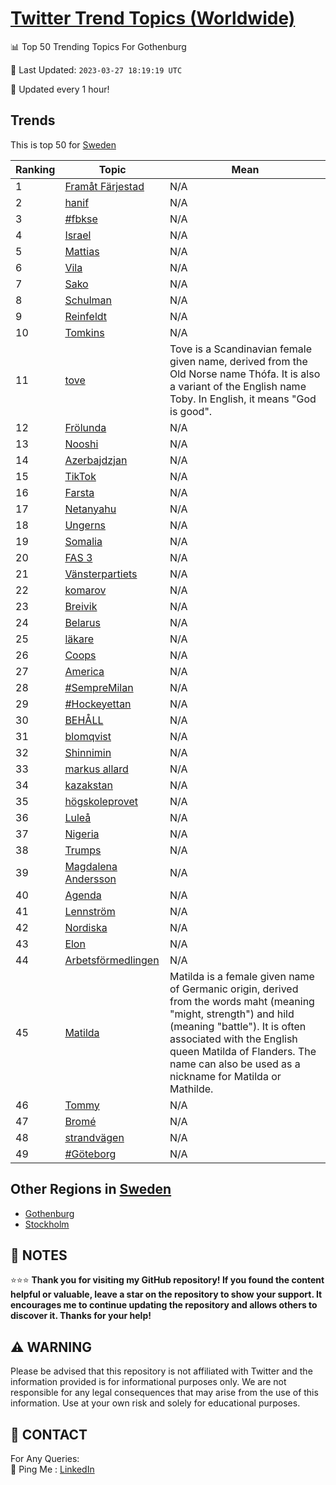 [Twitter Trend Topics (Worldwide)](https://github.com/ErcinDedeoglu/Twitter-Trend-Topics)
==========


📊 Top 50 Trending Topics For Gothenburg

📆 Last Updated: `2023-03-27 18:19:19 UTC`

🔧 Updated every 1 hour!


## Trends

This is top 50 for [Sweden](</Sweden>)

| Ranking | Topic | Mean |
| ------- | ------------ | ------------ |
| 1 | [Framåt Färjestad](http://twitter.com/search?q=Fram%c3%a5t+F%c3%a4rjestad) | N/A |
| 2 | [hanif](http://twitter.com/search?q=hanif) | N/A |
| 3 | [#fbkse](http://twitter.com/search?q=%23fbkse) | N/A |
| 4 | [Israel](http://twitter.com/search?q=Israel) | N/A |
| 5 | [Mattias](http://twitter.com/search?q=Mattias) | N/A |
| 6 | [Vila](http://twitter.com/search?q=Vila) | N/A |
| 7 | [Sako](http://twitter.com/search?q=Sako) | N/A |
| 8 | [Schulman](http://twitter.com/search?q=Schulman) | N/A |
| 9 | [Reinfeldt](http://twitter.com/search?q=Reinfeldt) | N/A |
| 10 | [Tomkins](http://twitter.com/search?q=Tomkins) | N/A |
| 11 | [tove](http://twitter.com/search?q=tove) | Tove is a Scandinavian female given name, derived from the Old Norse name Thófa. It is also a variant of the English name Toby. In English, it means "God is good". |
| 12 | [Frölunda](http://twitter.com/search?q=Fr%c3%b6lunda) | N/A |
| 13 | [Nooshi](http://twitter.com/search?q=Nooshi) | N/A |
| 14 | [Azerbajdzjan](http://twitter.com/search?q=Azerbajdzjan) | N/A |
| 15 | [TikTok](http://twitter.com/search?q=TikTok) | N/A |
| 16 | [Farsta](http://twitter.com/search?q=Farsta) | N/A |
| 17 | [Netanyahu](http://twitter.com/search?q=Netanyahu) | N/A |
| 18 | [Ungerns](http://twitter.com/search?q=Ungerns) | N/A |
| 19 | [Somalia](http://twitter.com/search?q=Somalia) | N/A |
| 20 | [FAS 3](http://twitter.com/search?q=FAS+3) | N/A |
| 21 | [Vänsterpartiets](http://twitter.com/search?q=V%c3%a4nsterpartiets) | N/A |
| 22 | [komarov](http://twitter.com/search?q=komarov) | N/A |
| 23 | [Breivik](http://twitter.com/search?q=Breivik) | N/A |
| 24 | [Belarus](http://twitter.com/search?q=Belarus) | N/A |
| 25 | [läkare](http://twitter.com/search?q=l%c3%a4kare) | N/A |
| 26 | [Coops](http://twitter.com/search?q=Coops) | N/A |
| 27 | [America](http://twitter.com/search?q=America) | N/A |
| 28 | [#SempreMilan](http://twitter.com/search?q=%23SempreMilan) | N/A |
| 29 | [#Hockeyettan](http://twitter.com/search?q=%23Hockeyettan) | N/A |
| 30 | [BEHÅLL](http://twitter.com/search?q=BEH%c3%85LL) | N/A |
| 31 | [blomqvist](http://twitter.com/search?q=blomqvist) | N/A |
| 32 | [Shinnimin](http://twitter.com/search?q=Shinnimin) | N/A |
| 33 | [markus allard](http://twitter.com/search?q=markus+allard) | N/A |
| 34 | [kazakstan](http://twitter.com/search?q=kazakstan) | N/A |
| 35 | [högskoleprovet](http://twitter.com/search?q=h%c3%b6gskoleprovet) | N/A |
| 36 | [Luleå](http://twitter.com/search?q=Lule%c3%a5) | N/A |
| 37 | [Nigeria](http://twitter.com/search?q=Nigeria) | N/A |
| 38 | [Trumps](http://twitter.com/search?q=Trumps) | N/A |
| 39 | [Magdalena Andersson](http://twitter.com/search?q=Magdalena+Andersson) | N/A |
| 40 | [Agenda](http://twitter.com/search?q=Agenda) | N/A |
| 41 | [Lennström](http://twitter.com/search?q=Lennstr%c3%b6m) | N/A |
| 42 | [Nordiska](http://twitter.com/search?q=Nordiska) | N/A |
| 43 | [Elon](http://twitter.com/search?q=Elon) | N/A |
| 44 | [Arbetsförmedlingen](http://twitter.com/search?q=Arbetsf%c3%b6rmedlingen) | N/A |
| 45 | [Matilda](http://twitter.com/search?q=Matilda) | Matilda is a female given name of Germanic origin, derived from the words maht (meaning "might, strength") and hild (meaning "battle"). It is often associated with the English queen Matilda of Flanders. The name can also be used as a nickname for Matilda or Mathilde. |
| 46 | [Tommy](http://twitter.com/search?q=Tommy) | N/A |
| 47 | [Bromé](http://twitter.com/search?q=Brom%c3%a9) | N/A |
| 48 | [strandvägen](http://twitter.com/search?q=strandv%c3%a4gen) | N/A |
| 49 | [#Göteborg](http://twitter.com/search?q=%23G%c3%b6teborg) | N/A |



## Other Regions in [Sweden](</Sweden>)

* [Gothenburg](</Sweden/Gothenburg.md>)
* [Stockholm](</Sweden/Stockholm.md>)



## 📝 NOTES

⭐⭐⭐ **Thank you for visiting my GitHub repository! If you found the content helpful or valuable, leave a star on the repository to show your support. It encourages me to continue updating the repository and allows others to discover it. Thanks for your help!**


## ⚠️ WARNING

Please be advised that this repository is not affiliated with Twitter and the information provided is for informational purposes only. We are not responsible for any legal consequences that may arise from the use of this information. Use at your own risk and solely for educational purposes.


## 📨 CONTACT

 For Any Queries:  
            🏓 Ping Me : [LinkedIn](https://www.linkedin.com/in/ercindedeoglu/)
